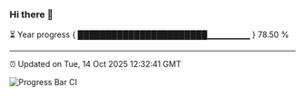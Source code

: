 ### Hi there 👋

⏳ Year progress { ███████████████████████▁▁▁▁▁▁▁ } 78.50 %

---

⏰ Updated on Tue, 14 Oct 2025 12:32:41 GMT

![Progress Bar CI](https://github.com/liununu/liununu/workflows/Progress%20Bar%20CI/badge.svg)
